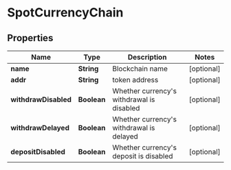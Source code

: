 
# SpotCurrencyChain

## Properties

Name | Type | Description | Notes
------------ | ------------- | ------------- | -------------
**name** | **String** | Blockchain name |  [optional]
**addr** | **String** | token address |  [optional]
**withdrawDisabled** | **Boolean** | Whether currency&#39;s withdrawal is disabled |  [optional]
**withdrawDelayed** | **Boolean** | Whether currency&#39;s withdrawal is delayed |  [optional]
**depositDisabled** | **Boolean** | Whether currency&#39;s deposit is disabled |  [optional]

